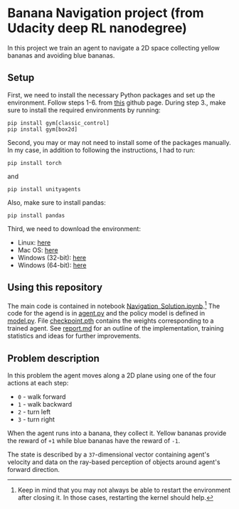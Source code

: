 # Banana Navigation project (from Udacity deep RL nanodegree)
In this project we train an agent to navigate a 2D space collecting yellow bananas and avoiding blue bananas.

## Setup
First, we need to install the necessary Python packages and set up the environment. Follow steps 1-6. from [this](https://github.com/udacity/deep-reinforcement-learning#dependencies) github page. During step 3., make sure to install the required environments by running:
```
pip install gym[classic_control]
pip install gym[box2d]
```

Second, you may or may not need to install some of the packages manually. In my case, in addition to following the instructions, I had to run:
```
pip install torch
```
and
```
pip install unityagents
```
Also, make sure to install pandas:
```
pip install pandas
```

Third, we need to download the environment:
- Linux: [here](https://s3-us-west-1.amazonaws.com/udacity-drlnd/P1/Banana/Banana_Linux.zip)
- Mac OS: [here](https://s3-us-west-1.amazonaws.com/udacity-drlnd/P1/Banana/Banana.app.zip)
- Windows (32-bit): [here](https://s3-us-west-1.amazonaws.com/udacity-drlnd/P1/Banana/Banana_Windows_x86.zip)
- Windows (64-bit): [here](https://s3-us-west-1.amazonaws.com/udacity-drlnd/P1/Banana/Banana_Windows_x86_64.zip)

## Using this repository
The main code is contained in notebook [Navigation_Solution.ipynb](./Navigation_Solution.ipynb).[^1] The code for the agend is in [agent.py](./agent.py) and the policy model is defined in [model.py](./model.py). File [checkpoint.pth](./checkpoint.pth) contains the weights corresponding to a trained agent. See [report.md](./report.md) for an outline of the implementation, training statistics and ideas for further improvements.


## Problem description
In this problem the agent moves along a 2D plane using one of the four actions at each step:
- `0` - walk forward 
- `1` - walk backward
- `2` - turn left
- `3` - turn right

When the agent runs into a banana, they collect it. Yellow bananas provide the reward of `+1` while blue bananas have the reward of `-1`.

The state is described by a `37`-dimensional vector containing agent's velocity and data on the ray-based perception of objects around agent's forward direction.

[^1]: Keep in mind that you may not always be able to restart the environment after closing it. In those cases, restarting the kernel should help.

